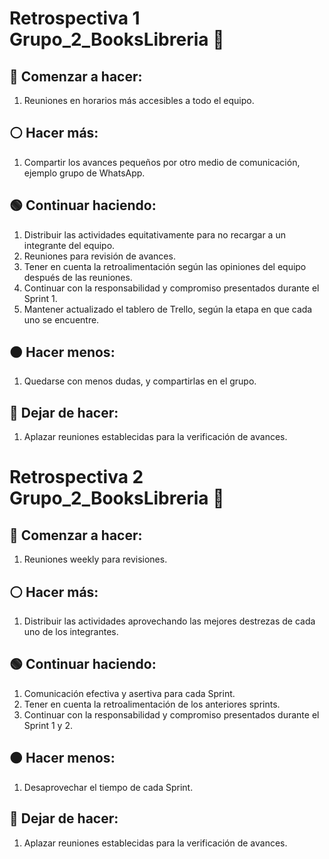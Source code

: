 # Retrospectiva 1 Grupo_2_BooksLibreria 🔎

## 🔵 Comenzar a hacer:

1. Reuniones en horarios más accesibles a todo el equipo.

## ⚪ Hacer más:

1. Compartir los avances pequeños por otro medio de comunicación, ejemplo grupo de WhatsApp.

## 🟢 Continuar haciendo:

1. Distribuir las actividades equitativamente para no recargar a un integrante del equipo.
2. Reuniones para revisión de avances.
3. Tener en cuenta la retroalimentación según las opiniones del equipo después de las reuniones.
4. Continuar con la responsabilidad y compromiso presentados durante el Sprint 1.
5. Mantener actualizado el tablero de Trello, según la etapa en que cada uno se encuentre.

## 🟠 Hacer menos:

1. Quedarse con menos dudas, y compartirlas en el grupo.

## 🔴 Dejar de hacer:

1. Aplazar reuniones establecidas para la verificación de avances.

# Retrospectiva 2 Grupo_2_BooksLibreria 🔎

## 🔵 Comenzar a hacer:

1. Reuniones weekly para revisiones.

## ⚪ Hacer más:

1. Distribuir las actividades aprovechando las mejores destrezas de cada uno de los integrantes.

## 🟢 Continuar haciendo:

1. Comunicación efectiva y asertiva para cada Sprint.
2. Tener en cuenta la retroalimentación de los anteriores sprints.
3. Continuar con la responsabilidad y compromiso presentados durante el Sprint 1 y 2.

## 🟠 Hacer menos:

1. Desaprovechar el tiempo de cada Sprint.

## 🔴 Dejar de hacer:

1. Aplazar reuniones establecidas para la verificación de avances.
